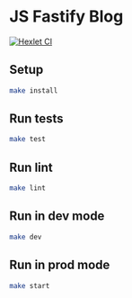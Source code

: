 # JS Fastify Blog

[![Hexlet CI](https://github.com/jeks0n/hexlet-ci/workflows/Hexlet%20CI/badge.svg)](https://github.com/jeks0n/hexlet-ci/actions)

## Setup

```sh
make install
```

## Run tests

```sh
make test
```

## Run lint

```sh
make lint
```

## Run in dev mode

```sh
make dev
```

## Run in prod mode

```sh
make start
```
